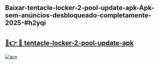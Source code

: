 ## Baixar-tentacle-locker-2-pool-update-apk-Apk-sem-anúncios-desbloqueado-completamente-2025-#h2yqi

# <h2><a href="https://ainizakaria.my?title=tentacle-locker-2-pool-update-apk&ref=22M">🔗👉 🔴 tentacle-locker-2-pool-update-apk</a></h2>

[![acn](https://github.com/user-attachments/assets/0f9c940e-d8b0-45ae-aac7-cd30a18b3e1c)](https://ainizakaria.my?title=tentacle-locker-2-pool-update-apk&ref=22M)

